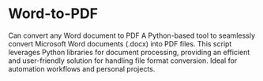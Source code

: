 # Word-to-PDF
Can convert any Word document to PDF
A Python-based tool to seamlessly convert Microsoft Word documents (.docx) into PDF files. This script leverages Python libraries for document processing, providing an efficient and user-friendly solution for handling file format conversion. Ideal for automation workflows and personal projects.
